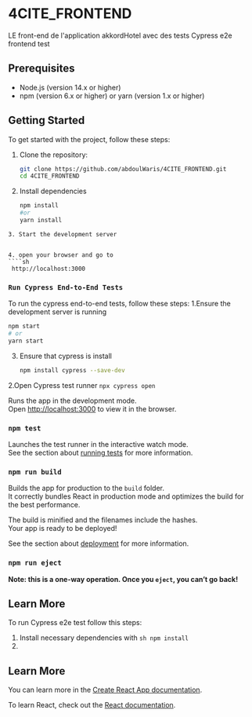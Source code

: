 # 4CITE_FRONTEND

LE front-end de l'application akkordHotel avec des tests Cypress e2e frontend test

## Prerequisites

- Node.js (version 14.x or higher)
- npm (version 6.x or higher) or yarn (version 1.x or higher)

## Getting Started

To get started with the project, follow these steps:

1. Clone the repository:
   ```sh
   git clone https://github.com/abdoulWaris/4CITE_FRONTEND.git
   cd 4CITE_FRONTEND 
   ```
2. Install dependencies
   ```sh
   npm install
   #or
   yarn install 
```
3. Start the development server


4. open your browser and go to
````sh
 http://localhost:3000
```
   
### `Run Cypress End-to-End Tests`
To run the cypress end-to-end tests, follow these steps:
1.Ensure the development server is running
```sh
npm start
# or
yarn start
```
3. Ensure that cypress is install
   ```sh
   npm install cypress --save-dev
   ```
2.Open Cypress test runner `npx cypress open`

Runs the app in the development mode.\
Open [http://localhost:3000](http://localhost:3000) to view it in the browser.

### `npm test`

Launches the test runner in the interactive watch mode.\
See the section about [running tests](https://facebook.github.io/create-react-app/docs/running-tests) for more information.

### `npm run build`

Builds the app for production to the `build` folder.\
It correctly bundles React in production mode and optimizes the build for the best performance.

The build is minified and the filenames include the hashes.\
Your app is ready to be deployed!

See the section about [deployment](https://facebook.github.io/create-react-app/docs/deployment) for more information.

### `npm run eject`

**Note: this is a one-way operation. Once you `eject`, you can’t go back!**

## Learn More
To run Cypress e2e test follow this steps:
1. Install necessary dependencies with ```sh npm install ```
2. 

## Learn More

You can learn more in the [Create React App documentation](https://facebook.github.io/create-react-app/docs/getting-started).

To learn React, check out the [React documentation](https://reactjs.org/).

